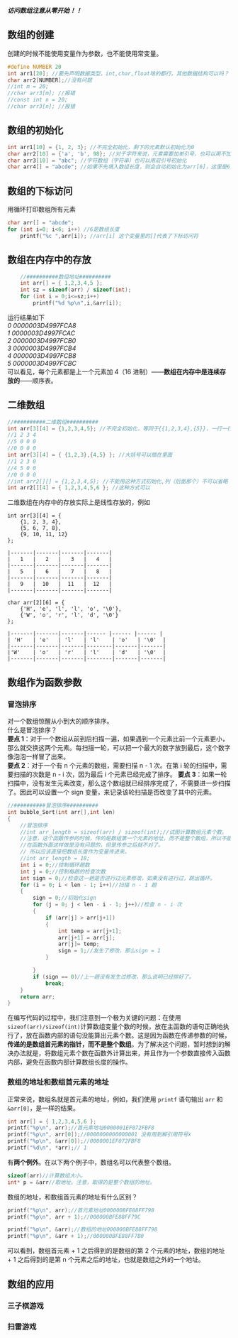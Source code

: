 ***访问数组注意从零开始！！***

## 数组的创建
创建的时候不能使用变量作为参数，也不能使用常变量。
```c
#define NUMBER 20
int arr1[20]; //要先声明数据类型，int,char,float啥的都行。其他数据结构可以吗？
char arr2[NUMBER];//没有问题
//int m = 20;
//char arr3[m]; //报错
//const int n = 20;
//char arr3[n]; //报错
```

## 数组的初始化
```c
int arr1[10] = {1, 2, 3}; //不完全初始化，剩下的元素默认初始化为0
char arr2[10] = {'a', 'b', 98}; //对于字符来说，元素需要加单引号，也可以用不加单引号的int类型，会自动转译为ascii码对应的字符
char arr3[10] = "abc"; //字符数组（字符串）也可以用双引号初始化
char arr4[] = "abcde"; //如果不先填入数组长度，则会自动初始化为arr[6]，这里是6是因为最后加入了一个“\0”作为字符串结束符号（int类型的数组是没有的）
```

## 数组的下标访问
用循环打印数组所有元素
```c
char arr[] = "abcde";
for (int i=0; i<6; i++) //6是数组长度
    printf("%c ",arr[i]); //arr[i] 这个变量里的[]代表了下标访问符
```

## 数组在内存中的存放
```c
	//##########数组地址##########
	int arr[] = { 1,2,3,4,5 };
	int sz = sizeof(arr) / sizeof(int);
	for (int i = 0;i<=sz;i++)
		printf("%d %p\n",i,&arr[i]);
```

运行结果如下</br>
*0 0000003D4997FCA8</br>
1 0000003D4997FCAC</br>
2 0000003D4997FCB0</br>
3 0000003D4997FCB4</br>
4 0000003D4997FCB8</br>
5 0000003D4997FCBC</br>*
可以看见，每个元素都是上一个元素加 4（16 进制）——**数组在内存中是连续存放的**——顺序表。</br>

## 二维数组
```c
//##########二维数组##########
int arr[3][4] = {1,2,3,4,5}; //不完全初始化，等同于{{1,2,3,4},{5}}，一行一行地填写
//1 2 3 4
//5 0 0 0
//0 0 0 0
int arr[3][4] = { {1,2,3},{4,5} }; //大括号可以插在里面
//1 2 3 0
//4 5 0 0
//0 0 0 0 
//int arr2[][] = {1,2,3,4,5}; //不能用这种方式初始化,列（后面那个）不可以省略
int arr2[][4] = { 1,2,3,4,5,6 }; //这种方式可以
```
二维数组在内存中的存放实际上是线性存放的，例如
```
int arr[3][4] = {
    {1, 2, 3, 4},
    {5, 6, 7, 8},
    {9, 10, 11, 12}
};
```
```
|-------|-------|-------|-------|
|   1   |   2   |   3   |   4   |
|-------|-------|-------|-------|
|   5   |   6   |   7   |   8   |
|-------|-------|-------|-------|
|   9   |  10   |  11   |  12   |
|-------|-------|-------|-------|
```
```
char arr[2][6] = {
    {'H', 'e', 'l', 'l', 'o', '\0'},
    {'W', 'o', 'r', 'l', 'd', '\0'}
};
```
```
|-------|-------|-------|------ |------ |------ |
| 'H'   | 'e'   | 'l'   | 'l'    | 'o'   | '\0'  |
|-------|-------|-------|--------|-------|-------|
|'W'    | 'o'   | 'r'   | 'l'    | 'd'   | '\0'  |
|-------|-------|-------|--------|-------|-------|
```
## 数组作为函数参数

### 冒泡排序
对一个数组惊醒从小到大的顺序排序。</br>
什么是冒泡排序？</br>
**要点 1**：对于一个数组从前到后扫描一遍，如果遇到一个元素比前一个元素更小，那么就交换这两个元素。每扫描一轮，可以把一个最大的数字放到最后，这个数字像泡泡一样冒了出来。</br>
**要点 2**：对于一个有 n 个元素的数组，需要扫描 n - 1 次。在第 i 轮的扫描中，需要扫描的次数是 n - i 次，因为最后 i 个元素已经完成了排序。
**要点 3**：如果一轮扫描中，没有发生元素改变，那么这个数组就已经排序完成了，不需要进一步扫描了。因此可以设置一个 sign 变量，来记录该轮扫描是否改变了其中的元素。
```c
//##########冒泡排序##########
int bubble_Sort(int arr[],int len)
{
	//冒泡排序
	//int arr_length = sizeof(arr) / sizeof(int);//试图计算数组元素个数。
	//注意，这个函数传参的时候，传的是数组第一个元素的地址，而不是整个数组，所以不能用这种方法。
	//在函数外面这样做是没有问题的，但是传参之后就不对了。
	// 所以应该直接把数组长度作为变量传进来。
	//int arr_length = 18;
	int i = 0;//控制循环趟数
	int j = 0;//控制每趟的检查次数
	int sign = 0;//检查这一趟是否进行过元素修改，如果没有进行过，跳出循环。
	for (i = 0; i < len - 1; i++)//扫描 n - 1 趟
	{
		sign = 0;//初始化sign
		for (j = 0; j < len - i - 1; j++)//检查 n - i 次
		{
			if (arr[j] > arr[j+1])
			{
				int temp = arr[j+1];
				arr[j+1] = arr[j];
				arr[j]= temp;
				sign = 1;//发生了修改，那么sign = 1
			}

		}
		if (sign == 0)//上一趟没有发生过修改，那么说明已经排好了。
			break;
	}
	return arr;
}
```
在编写代码的过程中，我们注意到一个极为关键的问题：在使用`sizeof(arr)/sizeof(int)`计算数组变量个数的时候，放在主函数的语句正确地执行了，放在函数内部的语句没能算出元素个数。这是因为函数在传递参数的时候，**传递的是数组首元素的指针，而不是整个数组**。为了解决这个问题，暂时想到的解决办法就是，将数组元素个数在函数外计算出来，并且作为一个参数直接传入函数内部，避免在函数内部计算数组长度的操作。

### 数组的地址和数组首元素的地址
正常来说，数组名就是首元素的地址，例如，我们使用 ```printf``` 语句输出 ```arr``` 和 ```&arr[0]```，是一样的结果。</br>
```c
int arr[] = { 1,2,3,4,5,6 };
printf("%p\n", arr);//首元素地址0000001EF072FBF8
printf("%p\n", arr[0]);//0000000000000001 没有用到解引用符号x
printf("%p\n", &arr[0]);//0000001EF072FBF8
printf("%d\n", *arr);// 1
```

有**两个例外**。在以下两个例子中，数组名可以代表整个数组。
```c
sizeof(arr)//计算数组大小。
int* p = &arr//取地址。注意，取得的是整个数组的地址。
```
数组的地址，和数组首元素的地址有什么区别？
```c
printf("%p\n", arr);//首元素地址000000BFE88FF798
printf("%p\n", arr + 1);//000000BFE88FF79C

printf("%p\n", &arr);//数组的地址000000BFE88FF798
printf("%p\n", &arr + 1);//000000BFE88FF7B0
```
可以看到，数组首元素 + 1 之后得到的是数组的第 2 个元素的地址，数组的地址 + 1 之后得到的是第 n 个元素之后的地址，也就是数组之外的一个地址。</br>
## 数组的应用
### 三子棋游戏
### 扫雷游戏

